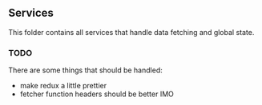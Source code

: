 ## Services

This folder contains all services that handle data fetching and global state.

### TODO

There are some things that should be handled:

- make redux a little prettier
- fetcher function headers should be better IMO
